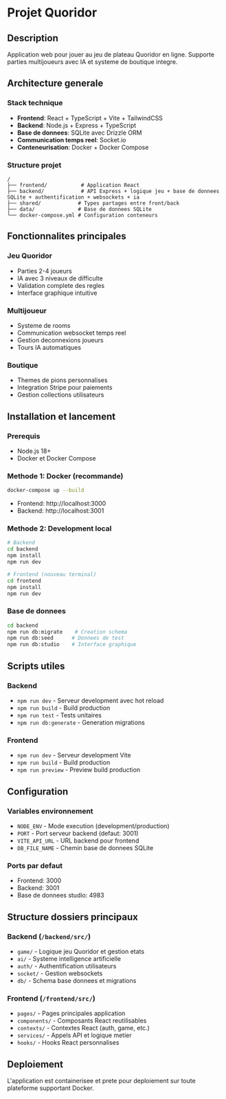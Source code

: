 # Projet Quoridor

## Description
Application web pour jouer au jeu de plateau Quoridor en ligne. Supporte parties multijoueurs avec IA et systeme de boutique integre.

## Architecture generale

### Stack technique
- **Frontend**: React + TypeScript + Vite + TailwindCSS
- **Backend**: Node.js + Express + TypeScript 
- **Base de donnees**: SQLite avec Drizzle ORM
- **Communication temps reel**: Socket.io
- **Conteneurisation**: Docker + Docker Compose

### Structure projet
```
/
├── frontend/           # Application React
├── backend/            # API Express + logique jeu + base de donnees SQLite + authentification + websockets + ia
├── shared/            # Types partages entre front/back
├── data/              # Base de donnees SQLite
└── docker-compose.yml # Configuration conteneurs
```

## Fonctionnalites principales

### Jeu Quoridor
- Parties 2-4 joueurs
- IA avec 3 niveaux de difficulte
- Validation complete des regles
- Interface graphique intuitive

### Multijoueur
- Systeme de rooms
- Communication websocket temps reel
- Gestion deconnexions joueurs
- Tours IA automatiques

### Boutique
- Themes de pions personnalises
- Integration Stripe pour paiements
- Gestion collections utilisateurs

## Installation et lancement

### Prerequis
- Node.js 18+
- Docker et Docker Compose

### Methode 1: Docker (recommande)
```bash
docker-compose up --build
```
- Frontend: http://localhost:3000
- Backend: http://localhost:3001

### Methode 2: Development local
```bash
# Backend
cd backend
npm install
npm run dev

# Frontend (nouveau terminal)
cd frontend  
npm install
npm run dev
```

### Base de donnees
```bash
cd backend
npm run db:migrate    # Creation schema
npm run db:seed      # Donnees de test
npm run db:studio    # Interface graphique
```

## Scripts utiles

### Backend
- `npm run dev` - Serveur development avec hot reload
- `npm run build` - Build production
- `npm run test` - Tests unitaires
- `npm run db:generate` - Generation migrations

### Frontend  
- `npm run dev` - Serveur development Vite
- `npm run build` - Build production
- `npm run preview` - Preview build production

## Configuration

### Variables environnement
- `NODE_ENV` - Mode execution (development/production)
- `PORT` - Port serveur backend (defaut: 3001)
- `VITE_API_URL` - URL backend pour frontend
- `DB_FILE_NAME` - Chemin base de donnees SQLite

### Ports par defaut
- Frontend: 3000
- Backend: 3001
- Base de donnees studio: 4983

## Structure dossiers principaux

### Backend (`/backend/src/`)
- `game/` - Logique jeu Quoridor et gestion etats
- `ai/` - Systeme intelligence artificielle
- `auth/` - Authentification utilisateurs  
- `socket/` - Gestion websockets
- `db/` - Schema base donnees et migrations

### Frontend (`/frontend/src/`)
- `pages/` - Pages principales application
- `components/` - Composants React reutilisables
- `contexts/` - Contextes React (auth, game, etc.)
- `services/` - Appels API et logique metier
- `hooks/` - Hooks React personnalises

## Deploiement
L'application est containerisee et prete pour deploiement sur toute plateforme supportant Docker.
